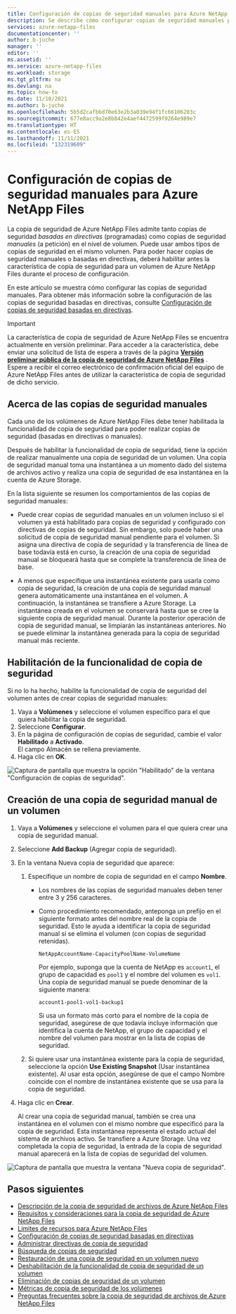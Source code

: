 ```yaml
---
title: Configuración de copias de seguridad manuales para Azure NetApp Files | Microsoft Docs
description: Se describe cómo configurar copias de seguridad manuales para volúmenes de Azure NetApp Files.
services: azure-netapp-files
documentationcenter: ''
author: b-juche
manager: ''
editor: ''
ms.assetid: ''
ms.service: azure-netapp-files
ms.workload: storage
ms.tgt_pltfrm: na
ms.devlang: na
ms.topic: how-to
ms.date: 11/10/2021
ms.author: b-juche
ms.openlocfilehash: 5b5d2cafbbd70e63e2b3a039e94f1fc66106203c
ms.sourcegitcommit: 677e8acc9a2e8b842e4aef4472599f9264e989e7
ms.translationtype: HT
ms.contentlocale: es-ES
ms.lasthandoff: 11/11/2021
ms.locfileid: "132319609"
---
```

# <a name="configure-manual-backups-for-azure-netapp-files"></a>Configuración de copias de seguridad manuales para Azure NetApp Files 

La copia de seguridad de Azure NetApp Files admite tanto copias de seguridad *basadas en directivas* (programadas) como copias de seguridad *manuales* (a petición) en el nivel de volumen. Puede usar ambos tipos de copias de seguridad en el mismo volumen. Para poder hacer copias de seguridad manuales o basadas en directivas, deberá habilitar antes la característica de copia de seguridad para un volumen de Azure NetApp Files durante el proceso de configuración. 

En este artículo se muestra cómo configurar las copias de seguridad manuales. Para obtener más información sobre la configuración de las copias de seguridad basadas en directivas, consulte [Configuración de copias de seguridad basadas en directivas](backup-configure-policy-based.md).  

> [!IMPORTANT]
> La característica de copia de seguridad de Azure NetApp Files se encuentra actualmente en versión preliminar. Para acceder a la característica, debe enviar una solicitud de lista de espera a través de la página **[Versión preliminar pública de la copia de seguridad de Azure NetApp Files](https://aka.ms/anfbackuppreviewsignup)** . Espere a recibir el correo electrónico de confirmación oficial del equipo de Azure NetApp Files antes de utilizar la característica de copia de seguridad de dicho servicio.

## <a name="about-manual-backups"></a>Acerca de las copias de seguridad manuales  

Cada uno de los volúmenes de Azure NetApp Files debe tener habilitada la funcionalidad de copia de seguridad para poder realizar copias de seguridad (basadas en directivas o manuales).   

Después de habilitar la funcionalidad de copia de seguridad, tiene la opción de realizar manualmente una copia de seguridad de un volumen. Una copia de seguridad manual toma una instantánea a un momento dado del sistema de archivos activo y realiza una copia de seguridad de esa instantánea en la cuenta de Azure Storage.

En la lista siguiente se resumen los comportamientos de las copias de seguridad manuales:  

* Puede crear copias de seguridad manuales en un volumen incluso si el volumen ya está habilitado para copias de seguridad y configurado con directivas de copias de seguridad.  Sin embargo, solo puede haber una solicitud de copia de seguridad manual pendiente para el volumen. Si asigna una directiva de copia de seguridad y la transferencia de línea de base todavía está en curso, la creación de una copia de seguridad manual se bloqueará hasta que se complete la transferencia de línea de base.

* A menos que especifique una instantánea existente para usarla como copia de seguridad, la creación de una copia de seguridad manual genera automáticamente una instantánea en el volumen. A continuación, la instantánea se transfiere a Azure Storage. La instantánea creada en el volumen se conservará hasta que se cree la siguiente copia de seguridad manual. Durante la posterior operación de copia de seguridad manual, se limpiarán las instantáneas anteriores. No se puede eliminar la instantánea generada para la copia de seguridad manual más reciente. 

## <a name="enable-backup-functionality"></a>Habilitación de la funcionalidad de copia de seguridad

Si no lo ha hecho, habilite la funcionalidad de copia de seguridad del volumen antes de crear copias de seguridad manuales: 

1. Vaya a **Volúmenes** y seleccione el volumen específico para el que quiera habilitar la copia de seguridad.
2. Seleccione **Configurar**.
3. En la página de configuración de copias de seguridad, cambie el valor **Habilitado** a **Activado**.   
    El campo Almacén se rellena previamente. 
4. Haga clic en **OK**.   

![Captura de pantalla que muestra la opción "Habilitado" de la ventana "Configuración de copias de seguridad".](../media/azure-netapp-files/backup-configure-enabled.png)

## <a name="create-a-manual-backup-for-a-volume"></a>Creación de una copia de seguridad manual de un volumen

1. Vaya a **Volúmenes** y seleccione el volumen para el que quiera crear una copia de seguridad manual.
2. Seleccione **Add Backup** (Agregar copia de seguridad).
3. En la ventana Nueva copia de seguridad que aparece:   

    1. Especifique un nombre de copia de seguridad en el campo **Nombre**.   
    
        * Los nombres de las copias de seguridad manuales deben tener entre 3 y 256 caracteres.   
        * Como procedimiento recomendado, anteponga un prefijo en el siguiente formato antes del nombre real de la copia de seguridad. Esto le ayuda a identificar la copia de seguridad manual si se elimina el volumen (con copias de seguridad retenidas).   

            `NetAppAccountName-CapacityPoolName-VolumeName`   

            Por ejemplo, suponga que la cuenta de NetApp es `account1`, el grupo de capacidad es `pool1` y el nombre del volumen es `vol1`. Una copia de seguridad manual se puede denominar de la siguiente manera:    

            `account1-pool1-vol1-backup1`   

            Si usa un formato más corto para el nombre de la copia de seguridad, asegúrese de que todavía incluye información que identifica la cuenta de NetApp, el grupo de capacidad y el nombre del volumen para mostrar en la lista de copias de seguridad.
            
    2. Si quiere usar una instantánea existente para la copia de seguridad, seleccione la opción **Use Existing Snapshot** (Usar instantánea existente).  Al usar esta opción, asegúrese de que el campo Nombre coincide con el nombre de instantánea existente que se usa para la copia de seguridad. 

4. Haga clic en **Crear**. 

    Al crear una copia de seguridad manual, también se crea una instantánea en el volumen con el mismo nombre que especificó para la copia de seguridad. Esta instantánea representa el estado actual del sistema de archivos activo. Se transfiere a Azure Storage. Una vez completada la copia de seguridad, la entrada de la copia de seguridad manual aparecerá en la lista de copias de seguridad del volumen.

![Captura de pantalla que muestra la ventana "Nueva copia de seguridad".](../media/azure-netapp-files/backup-new.png)


## <a name="next-steps"></a>Pasos siguientes  

* [Descripción de la copia de seguridad de archivos de Azure NetApp Files](backup-introduction.md)
* [Requisitos y consideraciones para la copia de seguridad de Azure NetApp Files](backup-requirements-considerations.md)
* [Límites de recursos para Azure NetApp Files](azure-netapp-files-resource-limits.md)
* [Configuración de copias de seguridad basadas en directivas](backup-configure-policy-based.md)
* [Administrar directivas de copia de seguridad](backup-manage-policies.md)
* [Búsqueda de copias de seguridad](backup-search.md)
* [Restauración de una copia de seguridad en un volumen nuevo](backup-restore-new-volume.md)
* [Deshabilitación de la funcionalidad de copia de seguridad de un volumen](backup-disable.md)
* [Eliminación de copias de seguridad de un volumen](backup-delete.md)
* [Métricas de copia de seguridad de los volúmenes](azure-netapp-files-metrics.md#volume-backup-metrics)
* [Preguntas frecuentes sobre la copia de seguridad de archivos de Azure NetApp Files](faq-backup.md)


